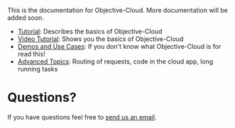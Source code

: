 This is the documentation for Objective-Cloud. More documentation will be added soon.

* [Tutorial](https://github.com/Objective-Cloud/docs/wiki/Tutorial): Describes the basics of Objective-Cloud
* [Video Tutorial](https://vimeo.com/user15251687/review/67569126/b6b0908dc3): Shows you the basics of Objective-Cloud
* [Demos and Use Cases](https://github.com/Objective-Cloud/docs/wiki/Demos-and-Use-Cases): If you don't know what Objective-Cloud is for read this!
* [Advanced Topics](https://github.com/Objective-Cloud/docs/wiki/Advanced%20Topics): Routing of requests, code in the cloud app, long running tasks

# Questions? 
If you have questions feel free to [send us an email](mailto:team@objective-cloud.com).

